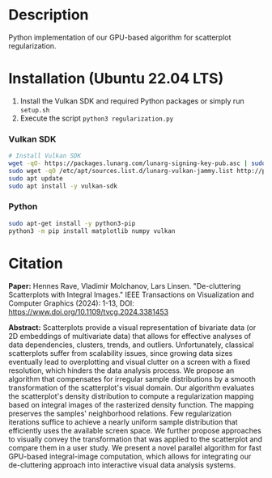 # Description
Python implementation of our GPU-based algorithm for scatterplot regularization.

# Installation (Ubuntu 22.04 LTS)
1. Install the Vulkan SDK and required Python packages or simply run `setup.sh` 
2. Execute the script `python3 regularization.py`

### Vulkan SDK
```sh
# Install Vulkan SDK
wget -qO- https://packages.lunarg.com/lunarg-signing-key-pub.asc | sudo tee /etc/apt/trusted.gpg.d/lunarg.asc
sudo wget -qO /etc/apt/sources.list.d/lunarg-vulkan-jammy.list http://packages.lunarg.com/vulkan/lunarg-vulkan-jammy.list
sudo apt update
sudo apt install -y vulkan-sdk
```

### Python
```sh
sudo apt-get install -y python3-pip
python3 -m pip install matplotlib numpy vulkan
```


# Citation
**Paper:** Hennes Rave, Vladimir Molchanov, Lars Linsen. "De-cluttering Scatterplots with Integral Images." IEEE Transactions on Visualization and Computer Graphics (2024): 1-13, DOI: https://www.doi.org/10.1109/tvcg.2024.3381453

**Abstract:** Scatterplots provide a visual representation of bivariate data (or 2D embeddings of multivariate data) that allows for effective analyses of data dependencies, clusters, trends, and outliers. Unfortunately, classical scatterplots suffer from scalability issues, since growing data sizes eventually lead to overplotting and visual clutter on a screen with a fixed resolution, which hinders the data analysis process. We propose an algorithm that compensates for irregular sample distributions by a smooth transformation of the scatterplot's visual domain. Our algorithm evaluates the scatterplot's density distribution to compute a regularization mapping based on integral images of the rasterized density function. The mapping preserves the samples' neighborhood relations. Few regularization iterations suffice to achieve a nearly uniform sample distribution that efficiently uses the available screen space. We further propose approaches to visually convey the transformation that was applied to the scatterplot and compare them in a user study. We present a novel parallel algorithm for fast GPU-based integral-image computation, which allows for integrating our de-cluttering approach into interactive visual data analysis systems.